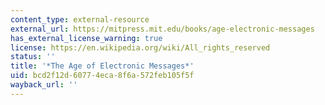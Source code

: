 ```yaml
---
content_type: external-resource
external_url: https://mitpress.mit.edu/books/age-electronic-messages
has_external_license_warning: true
license: https://en.wikipedia.org/wiki/All_rights_reserved
status: ''
title: '*The Age of Electronic Messages*'
uid: bcd2f12d-6077-4eca-8f6a-572feb105f5f
wayback_url: ''
---
```


